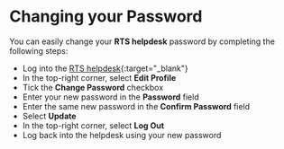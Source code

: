 # Changing your Password

You can easily change your **RTS helpdesk** password by completing the following steps:

- Log into the [RTS helpdesk](https://helpdesk.rts-solutions.net){:target="_blank"}
- In the top-right corner, select **Edit Profile**
- Tick the **Change Password** checkbox
- Enter your new password in the **Password** field
- Enter the same new password in the **Confirm Password** field
- Select **Update**
- In the top-right corner, select **Log Out**
- Log back into the helpdesk using your new password
